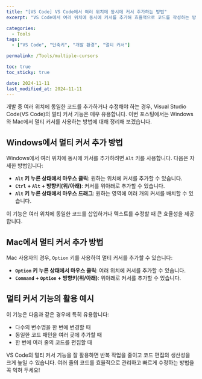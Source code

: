 ```yaml
---
title: "[VS Code] VS Code에서 여러 위치에 동시에 커서 추가하는 방법"
excerpt: "VS Code에서 여러 위치에 동시에 커서를 추가해 효율적으로 코드를 작성하는 방법을 배워보세요."

categories:
  - Tools
tags:
  - ["VS Code", "단축키", "개발 환경", "멀티 커서"]

permalink: /Tools/multiple-cursors

toc: true
toc_sticky: true

date: 2024-11-11
last_modified_at: 2024-11-11
---
```


개발 중 여러 위치에 동일한 코드를 추가하거나 수정해야 하는 경우, Visual Studio Code(VS Code)의 멀티 커서 기능은 매우 유용합니다. 이번 포스팅에서는 Windows와 Mac에서 멀티 커서를 사용하는 방법에 대해 정리해 보겠습니다.

## Windows에서 멀티 커서 추가 방법
Windows에서 여러 위치에 동시에 커서를 추가하려면 `Alt` 키를 사용합니다. 다음은 자세한 방법입니다:

- **`Alt` 키 누른 상태에서 마우스 클릭**: 원하는 위치에 커서를 추가할 수 있습니다.
- **`Ctrl` + `Alt` + 방향키(위/아래)**: 커서를 위아래로 추가할 수 있습니다.
- **`Alt` 키 누른 상태에서 마우스 드래그**: 원하는 영역에 여러 개의 커서를 배치할 수 있습니다.

이 기능은 여러 위치에 동일한 코드를 삽입하거나 텍스트를 수정할 때 큰 효율성을 제공합니다.

## Mac에서 멀티 커서 추가 방법
Mac 사용자의 경우, `Option` 키를 사용하여 멀티 커서를 추가할 수 있습니다:

- **`Option` 키 누른 상태에서 마우스 클릭**: 여러 위치에 커서를 추가할 수 있습니다.
- **`Command` + `Option` + 방향키(위/아래)**: 위아래로 커서를 추가할 수 있습니다.

## 멀티 커서 기능의 활용 예시
이 기능은 다음과 같은 경우에 특히 유용합니다:
- 다수의 변수명을 한 번에 변경할 때
- 동일한 코드 패턴을 여러 곳에 추가할 때
- 한 번에 여러 줄의 코드를 편집할 때

VS Code의 멀티 커서 기능을 잘 활용하면 반복 작업을 줄이고 코드 편집의 생산성을 크게 높일 수 있습니다. 여러 줄의 코드를 효율적으로 관리하고 빠르게 수정하는 방법을 꼭 익혀 두세요!
